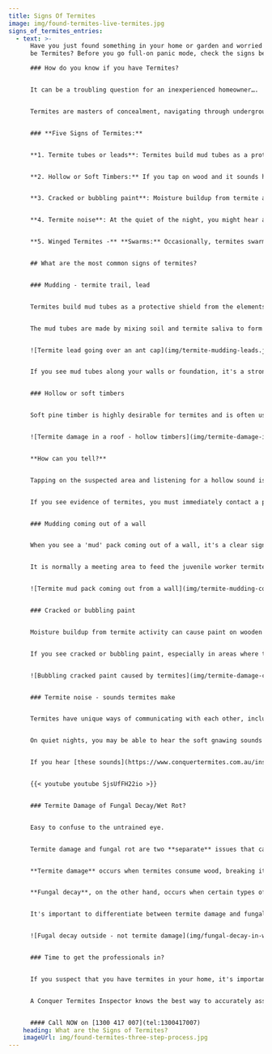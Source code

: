 ```yaml
---
title: Signs Of Termites
image: img/found-termites-live-termites.jpg
signs_of_termites_entries:
  - text: >-
      Have you just found something in your home or garden and worried it could
      be Termites? Before you go full-on panic mode, check the signs below.  

      ### How do you know if you have Termites?


      It can be a troubling question for an inexperienced homeowner…. 'Is this soft piece of timber a sign of termites'?


      Termites are masters of concealment, navigating through underground tunnels and inside the wooden structures of your home, often undetected. It's not uncommon for their presence to go unnoticed until after they've caused significant damage.


      ### **Five Signs of Termites:**


      **1. Termite tubes or leads**: Termites build mud tubes as a protective shield to access food. If you see mud tubes along your walls or foundation, it strongly indicates termites.


      **2. Hollow or Soft Timbers:** If you tap on wood and it sounds hollow, it may indicate that termites have eaten the inside of the wood. Damaged wood: Termites eat wood from the inside out, causing it to become thin and brittle. If you see any damaged or softwood in your home, it could be a sign of termites.


      **3. Cracked or bubbling paint**: Moisture buildup from termite activity can cause the paint on wooden surfaces to crack or bubble.


      **4. Termite noise**: At the quiet of the night, you might hear a tapping noise or a crunching munching sound.


      **5. Winged Termites -** **Swarms:** Occasionally, termites swarm to start new colonies. If you see a swarm of winged termites (Alates) or find discarded wings, especially near light sources, this could indicate a termite presence.


      ## What are the most common signs of termites?


      ### Mudding - termite trail, lead


      Termites build mud tubes as a protective shield from the elements and predators as they travel from their colony to the food source. These tubes provide the dark, warm, and humid environment they need to survive. 


      The mud tubes are made by mixing soil and termite saliva to form a paste-like substance that dries to a hardness similar to plaster.


      ![Termite lead going over an ant cap](img/termite-mudding-leads.jpg "Termites exposed in their mud tube")


      If you see mud tubes along your walls or foundation, it's a strong indication of a termite infestation and you should have a professional inspect your home as **soon** as possible.


      ### Hollow or soft timbers


      Soft pine timber is highly desirable for termites and is often used for door and window frames, skirting boards, and other wood structures in the home. Termites will eat the timber from the inside out, leaving a thin layer between them and the outside world.


      ![Termite damage in a roof - hollow timbers](img/termite-damage-in-a-roof-hollow-timber.jpg "Hollow timber damaged by termites")


      **How can you tell?**


      Tapping on the suspected area and listening for a hollow sound is a simple way to determine if there may be termites present. Using a sharp knife to make a small slit and inspecting the interior of the wood can also provide evidence of termites.


      If you see evidence of termites, you must immediately contact a professional for a thorough inspection and treatment. Sealing the opened area with tape will prevent the termites from fleeing away and allow the inspector to understand the full extent of the problem.


      ### Mudding coming out of a wall


      When you see a 'mud' pack coming out of a wall, it's a clear sign you have termites. It could be a nest behind the wall or a bivouac. A bivouac is not a nest as it doesn't have a nursery where the Queen termite lays eggs.


      It is normally a meeting area to feed the juvenile worker termites or grow their fungus source for their protein.


      ![Termite mud pack coming out from a wall](img/termite-mudding-coming-out-of-a-wall-1.jpg "Termite mud pack coming out from a wall")


      ### Cracked or bubbling paint


      Moisture buildup from termite activity can cause paint on wooden surfaces to crack or bubble. When termites consume wood, they produce moisture as a by-product, and if this moisture accumulates in one area, it can cause paint to become damaged.


      If you see cracked or bubbling paint, especially in areas where there may be termite activity, it's important to have a professional inspect your home to determine the cause and take appropriate action to address any termite infestations.


      ![Bubbling cracked paint caused by termites](img/termite-damage-cracked-or-bubbling-paint.jpg)


      ### Termite noise - sounds termites make


      Termites have unique ways of communicating with each other, including the use of sounds. When soldiers are alarmed, they will hit their heads against the wood, creating a knocking noise as a signal to evacuate.


      On quiet nights, you may be able to hear the soft gnawing sounds made by worker termites as they scrape and eat the wood.


      If you hear [these sounds](https://www.conquertermites.com.au/inspections/found-termites/termite-sounds/), it's a strong indication of a termite infestation and you should have a professional inspect your home as soon as possible.


      {{< youtube youtube SjsUfFH22io >}}


      ### Termite Damage of Fungal Decay/Wet Rot?


      Easy to confuse to the untrained eye.


      Termite damage and fungal rot are two **separate** issues that can affect the structure of the wood in a home.


      **Termite damage** occurs when termites consume wood, breaking it down and weakening its structural integrity. This type of damage is often hidden and can go undetected for a long time, leading to significant harm to the structure of a building.


      **Fungal decay**, on the other hand, occurs when certain types of fungi infect the wood, breaking down the cellulose and hemicellulose within it and causing it to become soft and crumbly. A musty odour and visible discolouration of the wood typically accompany this type of damage.


      It's important to differentiate between termite damage and fungal rot, as they require different types of treatment and repair. A professional inspection can help determine the cause of the damage and provide the necessary recommendations for addressing it.


      ![Fugal decay outside - not termite damage](img/fungal-decay-in-weatherboard-external-wall.jpg)


      ### Time to get the professionals in?


      If you suspect that you have termites in your home, it's important to seek the assistance of a professional to determine the extent of the infestation and the best course of action for treatment.


      A Conquer Termites Inspector knows the best way to accurately assess the situation and provide a comprehensive report on what steps need to be taken to eliminate the termites.


      #### Call NOW on [1300 417 007](tel:1300417007)﻿
    heading: What are the Signs of Termites?
    imageUrl: img/found-termites-three-step-process.jpg
---
```

